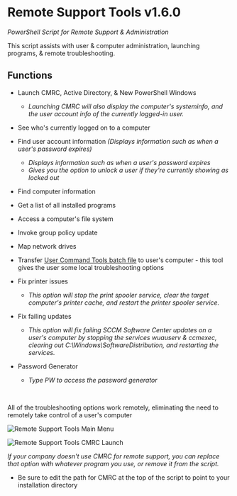 
# Remote Support Tools v1.6.0
*PowerShell Script for Remote Support & Administration*

This script assists with user & computer administration, launching programs, & remote troubleshooting.

## Functions

* Launch CMRC, Active Directory, & New PowerShell Windows
	- *Launching CMRC will also display the computer's systeminfo, and the user account info of the currently logged-in user.*
	
* See who's currently logged on to a computer
* Find user account information *(Displays information such as when a user's password expires)*
	- *Displays information such as when a user's password expires*
	- *Gives you the option to unlock a user if they're currently showing as locked out*

* Find computer information
* Get a list of all installed programs
* Access a computer's file system
* Invoke group policy update
* Map network drives

* Transfer [User Command Tools batch file](https://github.com/Justin-Lund/IT-Support-Batch-Files/) to user's computer - this tool gives the user some local troubleshooting options

* Fix printer issues
	- *This option will stop the print spooler service, clear the target computer's printer cache, and restart the printer spooler service.*

* Fix failing updates
	- *This option will fix failing SCCM Software Center updates on a user's computer by stopping the services wuauserv & ccmexec, clearing out C:\Windows\SoftwareDistribution, and restarting the services.*

* Password Generator
	- *Type PW to access the password generator*

&nbsp;

All of the troubleshooting options work remotely, eliminating the need to remotely take control of a user's computer


![Remote Support Tools Main Menu](https://i.imgur.com/DTEaB3k.png)

![Remote Support Tools CMRC Launch](https://i.imgur.com/bls4mEL.png)


*If your company doesn't use CMRC for remote support, you can replace that option with whatever program you use, or remove it from the script.*

* Be sure to edit the path for CMRC at the top of the script to point to your installation directory
